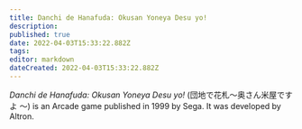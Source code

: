 ```yaml
---
title: Danchi de Hanafuda: Okusan Yoneya Desu yo!
description: 
published: true
date: 2022-04-03T15:33:22.882Z
tags: 
editor: markdown
dateCreated: 2022-04-03T15:33:22.882Z
---
```


_Danchi de Hanafuda: Okusan Yoneya Desu yo!_ (<span lang='ja'>団地で花札〜奥さん米屋ですよ 〜</span>) is an Arcade game published in 1999 by Sega.
It was developed by Altron.